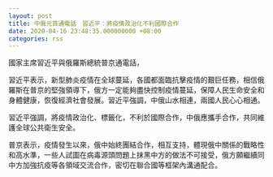 ```yaml
---
layout: post
title: 中俄元首通電話　習近平：將疫情政治化不利國際合作
date: 2020-04-16 23:48:35.000000000 +08:00
categories: rss
---
```


國家主席習近平與俄羅斯總統普京通電話，

習近平表示，新型肺炎疫情在全球蔓延，各國都面臨抗擊疫情的艱巨任務，相信俄羅斯在普京的堅強領導下，俄方一定能夠盡快控制疫情蔓延，保障人民生命安全和身體健康，恢復經濟社會發展。習近平強調，中俄山水相連，兩國人民心心相通。

習近平強調，將疫情政治化、標籤化，不利於國際合作，中俄應攜手合作，共同維護全球公共衛生安全。

普京表示，疫情發生以來，俄中始終團結合作，相互支持，體現俄中關係的戰略性和高水準，一些人試圖在病毒源頭問題上抹黑中方的做法不可接受，俄方願繼續同中方加強抗疫等各領域交流合作，密切在聯合國等框架內溝通配合。
